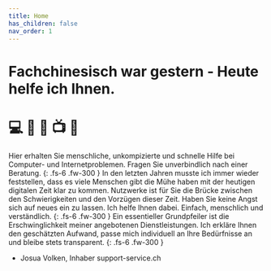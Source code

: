 ```yaml
---
title: Home
has_children: false
nav_order: 1
---
```


<!-- ![](images/oktopus-512x512.jpg) -->

# Fachchinesisch war gestern - Heute helfe ich Ihnen.

<!-- <img src="images/Logo-128x128.jpg" loading="lazy" alt="" width="128" height="128"> -->

# 💻 📡 📶 📺 🔌

Hier erhalten Sie menschliche, unkompizierte und schnelle Hilfe bei Computer- und Internetproblemen. Fragen Sie unverbindlich nach einer Beratung.
{: .fs-6 .fw-300 }
In den letzten Jahren musste ich immer wieder feststellen, dass es viele Menschen gibt die Mühe haben mit der heutigen digitalen Zeit klar zu kommen. Nutzwerke ist für Sie die Brücke zwischen den Schwierigkeiten und den Vorzügen dieser Zeit. Haben Sie keine Angst sich auf neues ein zu lassen. Ich helfe Ihnen dabei. Einfach, menschlich und verständlich.
{: .fs-6 .fw-300 }
Ein essentieller Grundpfeiler ist die Erschwinglichkeit meiner angebotenen Dienstleistungen. Ich erkläre Ihnen den geschätzten Aufwand, passe mich individuell an Ihre Bedürfnisse an und bleibe stets transparent.
{: .fs-6 .fw-300 }

- Josua Volken, Inhaber support-service.ch
